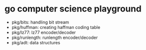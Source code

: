 # go computer science playground

- pkg/bits: handling bit stream
- pkg/huffman: creating haffman coding table
- pkg/lz77: lz77 encoder/decoder
- pkg/runlength: runlength encoder/decoder
- pkg/adt: data structures
